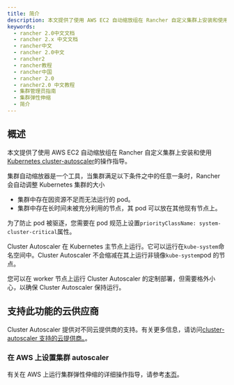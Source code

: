 ```yaml
---
title: 简介
description: 本文提供了使用 AWS EC2 自动缩放组在 Rancher 自定义集群上安装和使用Kubernetes cluster-autoscaler的操作指导。群集自动缩放器是一个工具，当集群满足以下条件之中的任意一条时，Rancher 会自动调整 Kubernetes 集群的大小：集群中存在因资源不足而无法运行的 pod，或集群中存在长时间未被充分利用的节点，其 pod 可以放在其他现有节点上。
keywords:
  - rancher 2.0中文文档
  - rancher 2.x 中文文档
  - rancher中文
  - rancher 2.0中文
  - rancher2
  - rancher教程
  - rancher中国
  - rancher 2.0
  - rancher2.0 中文教程
  - 集群管理员指南
  - 集群弹性伸缩
  - 简介
---
```


## 概述

本文提供了使用 AWS EC2 自动缩放组在 Rancher 自定义集群上安装和使用[Kubernetes cluster-autoscaler](https://github.com/kubernetes/autoscaler/blob/master/cluster-autoscaler/)的操作指导。

集群自动缩放器是一个工具，当集群满足以下条件之中的任意一条时，Rancher 会自动调整 Kubernetes 集群的大小

- 集群中存在因资源不足而无法运行的 pod。
- 集群中存在长时间未被充分利用的节点，其 pod 可以放在其他现有节点上。

为了防止 pod 被驱逐，您需要在 pod 规范上设置`priorityClassName: system-cluster-critical`属性。

Cluster Autoscaler 在 Kubernetes 主节点上运行。它可以运行在`kube-system`命名空间中。Cluster Autoscaler 不会缩减在其上运行非镜像`kube-system`pod 的节点。

您可以在 worker 节点上运行 Cluster Autoscaler 的定制部署，但需要格外小心，以确保 Cluster Autoscaler 保持运行。

## 支持此功能的云供应商

Cluster Autoscaler 提供对不同云提供商的支持。有关更多信息，请访问[cluster-autoscaler 支持的云提供商。](https://github.com/kubernetes/autoscaler/tree/master/cluster-autoscaler#deployment)。

### 在 AWS 上设置集群 autoscaler

有关在 AWS 上运行集群弹性伸缩的详细操作指导，请参考[本页](/docs/rancher2/cluster-admin/cluster-autoscaler/amazon/_index)。
